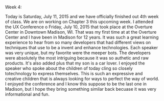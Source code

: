  Week 4:

  Today is Saturday, July 11, 2015 and we have officially finished out 4th week of class. We are on working on Chapter 3 this upcoming week. I attended the UX Conference o Friday, July 10, 2015 that took place at the Overture Center in Downtown Madison, WI. That was my first time at at the Overture Center and I have been in Madison for 12 years. It was such a great learning experience to hear from so many developers that had different views on techniques that use to be a invent and enhance technologies. Each speaker was very unique, but my favorite were the meeper bots. The developers were absolutely the most intriguing because it was so authetic and raw products. It's also added plus that my son is a car lover. I enjoyed the speaker who spoke about the children of today cling so closely totechnology to express themselves. This is such an expressive and creative children that is always looking for ways to perfect the way of world. I enjoyed the conference and I know this suppose to be the last one in Madison, but I hope they bring something similar back becuase it was very informational and fun. 